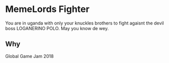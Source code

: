 # MemeLords Fighter

You are in uganda with only your knuckles brothers to fight agaisnt the devil boss LOGANERINO POLO. May you know de wey.

## Why

Global Game Jam 2018

